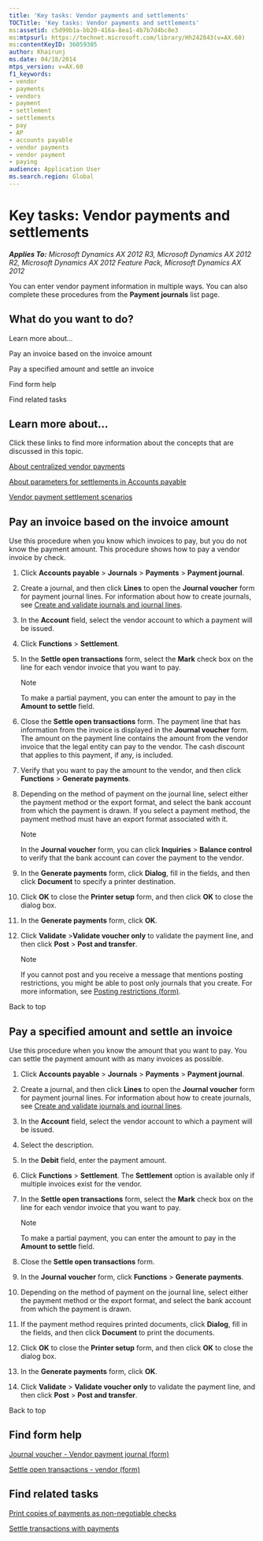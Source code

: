```yaml
---
title: 'Key tasks: Vendor payments and settlements'
TOCTitle: 'Key tasks: Vendor payments and settlements'
ms:assetid: c5d99b1a-bb20-416a-8ea1-4b7b7d4bc8e3
ms:mtpsurl: https://technet.microsoft.com/library/Hh242843(v=AX.60)
ms:contentKeyID: 36059305
author: Khairunj
ms.date: 04/18/2014
mtps_version: v=AX.60
f1_keywords:
- vendor
- payments
- vendors
- payment
- settlement
- settlements
- pay
- AP
- accounts payable
- vendor payments
- vendor payment
- paying
audience: Application User
ms.search.region: Global
---
```


# Key tasks: Vendor payments and settlements 


_**Applies To:** Microsoft Dynamics AX 2012 R3, Microsoft Dynamics AX 2012 R2, Microsoft Dynamics AX 2012 Feature Pack, Microsoft Dynamics AX 2012_

You can enter vendor payment information in multiple ways. You can also complete these procedures from the **Payment journals** list page.

## What do you want to do?

Learn more about...

Pay an invoice based on the invoice amount

Pay a specified amount and settle an invoice

Find form help

Find related tasks

## Learn more about...

Click these links to find more information about the concepts that are discussed in this topic.

[About centralized vendor payments](about-centralized-vendor-payments.md)

[About parameters for settlements in Accounts payable](about-parameters-for-settlements-in-accounts-payable.md)

[Vendor payment settlement scenarios](vendor-payment-settlement-scenarios.md)

## Pay an invoice based on the invoice amount

Use this procedure when you know which invoices to pay, but you do not know the payment amount. This procedure shows how to pay a vendor invoice by check.

1.  Click **Accounts payable** \> **Journals** \> **Payments** \> **Payment journal**.

2.  Create a journal, and then click **Lines** to open the **Journal voucher** form for payment journal lines. For information about how to create journals, see [Create and validate journals and journal lines](create-and-validate-journals-and-journal-lines.md).

3.  In the **Account** field, select the vendor account to which a payment will be issued.

4.  Click **Functions** \> **Settlement**.

5.  In the **Settle open transactions** form, select the **Mark** check box on the line for each vendor invoice that you want to pay.
    

    > [!NOTE]
    > <P>To make a partial payment, you can enter the amount to pay in the <STRONG>Amount to settle</STRONG> field.</P>



6.  Close the **Settle open transactions** form. The payment line that has information from the invoice is displayed in the **Journal voucher** form. The amount on the payment line contains the amount from the vendor invoice that the legal entity can pay to the vendor. The cash discount that applies to this payment, if any, is included.

7.  Verify that you want to pay the amount to the vendor, and then click **Functions** \> **Generate payments**.

8.  Depending on the method of payment on the journal line, select either the payment method or the export format, and select the bank account from which the payment is drawn. If you select a payment method, the payment method must have an export format associated with it.
    

    > [!NOTE]
    > <P>In the <STRONG>Journal voucher</STRONG> form, you can click <STRONG>Inquiries</STRONG> &gt; <STRONG>Balance control</STRONG> to verify that the bank account can cover the payment to the vendor.</P>



9.  In the **Generate payments** form, click **Dialog**, fill in the fields, and then click **Document** to specify a printer destination.

10. Click **OK** to close the **Printer setup** form, and then click **OK** to close the dialog box.

11. In the **Generate payments** form, click **OK**.

12. Click **Validate** \>**Validate voucher only** to validate the payment line, and then click **Post** \> **Post and transfer**.
    

    > [!NOTE]
    > <P>If you cannot post and you receive a message that mentions posting restrictions, you might be able to post only journals that you create. For more information, see <A href="https://technet.microsoft.com/library/hh227598(v=ax.60)">Posting restrictions (form)</A>.</P>



Back to top

## Pay a specified amount and settle an invoice

Use this procedure when you know the amount that you want to pay. You can settle the payment amount with as many invoices as possible.

1.  Click **Accounts payable** \> **Journals** \> **Payments** \> **Payment journal**.

2.  Create a journal, and then click **Lines** to open the **Journal voucher** form for payment journal lines. For information about how to create journals, see [Create and validate journals and journal lines](create-and-validate-journals-and-journal-lines.md).

3.  In the **Account** field, select the vendor account to which a payment will be issued.

4.  Select the description.

5.  In the **Debit** field, enter the payment amount.

6.  Click **Functions** \> **Settlement**. The **Settlement** option is available only if multiple invoices exist for the vendor.

7.  In the **Settle open transactions** form, select the **Mark** check box on the line for each vendor invoice that you want to pay.
    

    > [!NOTE]
    > <P>To make a partial payment, you can enter the amount to pay in the <STRONG>Amount to settle</STRONG> field.</P>



8.  Close the **Settle open transactions** form.

9.  In the **Journal voucher** form, click **Functions** \> **Generate payments**.

10. Depending on the method of payment on the journal line, select either the payment method or the export format, and select the bank account from which the payment is drawn.

11. If the payment method requires printed documents, click **Dialog**, fill in the fields, and then click **Document** to print the documents.

12. Click **OK** to close the **Printer setup** form, and then click **OK** to close the dialog box.

13. In the **Generate payments** form, click **OK**.

14. Click **Validate** \> **Validate voucher only** to validate the payment line, and then click **Post** \> **Post and transfer**.

Back to top

## Find form help

[Journal voucher - Vendor payment journal (form)](https://technet.microsoft.com/library/aa599011\(v=ax.60\))

[Settle open transactions - vendor (form)](https://technet.microsoft.com/library/aa619609\(v=ax.60\))

## Find related tasks

[Print copies of payments as non-negotiable checks](print-copies-of-payments-as-non-negotiable-checks.md)

[Settle transactions with payments](settle-transactions-with-payments.md)

  


